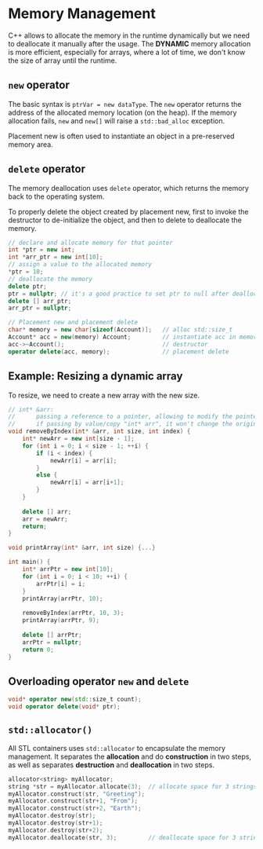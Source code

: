 # Memory Management

C++ allows to allocate the memory in the runtime dynamically but we need to deallocate it manually after the usage. The **DYNAMIC** memory allocation is more efficient, especially for arrays, where a lot of time, we don't know the size of array until the runtime.

## `new` operator

The basic syntax is `ptrVar = new dataType`. The `new` operator returns the address of the allocated memory location (on the heap). If the memory allocation fails, `new` and `new[]` will raise a `std::bad_alloc` exception.

Placement new is often used to instantiate an object in a pre-reserved memory area.

## `delete` operator

The memory deallocation uses `delete` operator, which returns the memory back to the operating system.

To properly delete the object created by placement new, first to invoke the destructor to de-initialize the object, and then to delete to deallocate the memory.

```c++
// declare and allocate memory for that pointer
int *ptr = new int;
int *arr_ptr = new int[10];
// assign a value to the allocated memory
*ptr = 10;
// deallocate the memory
delete ptr;
ptr = nullptr; // it's a good practice to set ptr to null after deallocation
delete [] arr_ptr;
arr_ptr = nullptr;

// Placement new and placement delete
char* memory = new char[sizeof(Account)];   // alloc std::size_t
Account* acc = new(memory) Account;         // instantiate acc in memory
acc->~Account();                            // destructor
operator delete(acc, memory);               // placement delete
```

## Example: Resizing a dynamic array

To resize, we need to create a new array with the new size.

```c++
// int* &arr:
//      passing a reference to a pointer, allowing to modify the pointer itself
//      if passing by value/copy "int* arr", it won't change the original pointer outside the function
void removeByIndex(int* &arr, int size, int index) {
    int* newArr = new int[size - 1];
    for (int i = 0; i < size - 1; ++i) {
        if (i < index) {
            newArr[i] = arr[i];
        }
        else {
            newArr[i] = arr[i+1];
        }
    }
    
    delete [] arr;
    arr = newArr;
    return;
}

void printArray(int* &arr, int size) {...}

int main() {
    int* arrPtr = new int[10];
    for (int i = 0; i < 10; ++i) {
        arrPtr[i] = i;
    }
    printArray(arrPtr, 10);
    
    removeByIndex(arrPtr, 10, 3);
    printArray(arrPtr, 9);
    
    delete [] arrPtr;
    arrPtr = nullptr;
    return 0;
}
```

## Overloading operator `new` and `delete`

```c++
void* operator new(std::size_t count);
void operator delete(void* ptr);
```

## `std::allocator()`

All STL containers uses `std::allocator` to encapsulate the memory management. It separates the **allocation** and do **construction** in two steps, as well as separates **destruction** and **deallocation** in two steps.

```c++
allocator<string> myAllocator;
string *str = myAllocator.allocate(3);  // allocate space for 3 strings
myAllocator.construct(str, "Greeting");
myAllocator.construct(str+1, "From");
myAllocator.construct(str+2, "Earth");
myAllocator.destroy(str);
myAllocator.destroy(str+1);
myAllocator.destroy(str+2);
myAllocator.deallocate(str, 3);         // deallocate space for 3 strings
```

